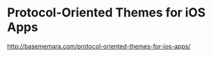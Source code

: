 # Protocol-Oriented Themes for iOS Apps
http://basememara.com/protocol-oriented-themes-for-ios-apps/
